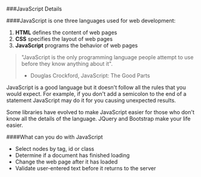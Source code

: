 ###JavaScript Details

####JavaScript is one three languages used for web development:
   1. **HTML** defines the content of web pages
   2. **CSS** specifies the layout of web pages
   3. **JavaScript** programs the behavior of web pages


> "JavaScript is the only programming language people attempt to use before they know anything about it". 
> - Douglas Crockford, JavaScript: The Good Parts


JavaScript is a good language but it doesn't follow all the rules that you would expect. For example, if you don't add a semicolon to the end of a statement JavaScript may do it for you causing unexpected results.

Some libraries have evolved to make JavaScript easier for those who don't know all the details of the language. JQuery and Bootstrap make your life easier.

####What can you do with JavaScript
 * Select nodes by tag, id or class
 * Determine if a document has finished loading
 * Change the web page after it has loaded
 * Validate user-entered text before it returns to the server

